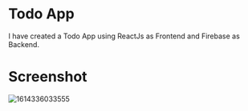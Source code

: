 # Todo App
I have created a Todo App using ReactJs as Frontend and Firebase as Backend.
# Screenshot
![1614336033555](https://user-images.githubusercontent.com/83536592/116811855-e57a2a00-ab64-11eb-9eca-a297b1f5f8d8.jpg)
